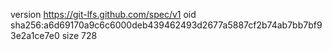 version https://git-lfs.github.com/spec/v1
oid sha256:a6d69170a9c6c6000deb439462493d2677a5887cf2b74ab7bb7bf93e2a1ce7e0
size 728
